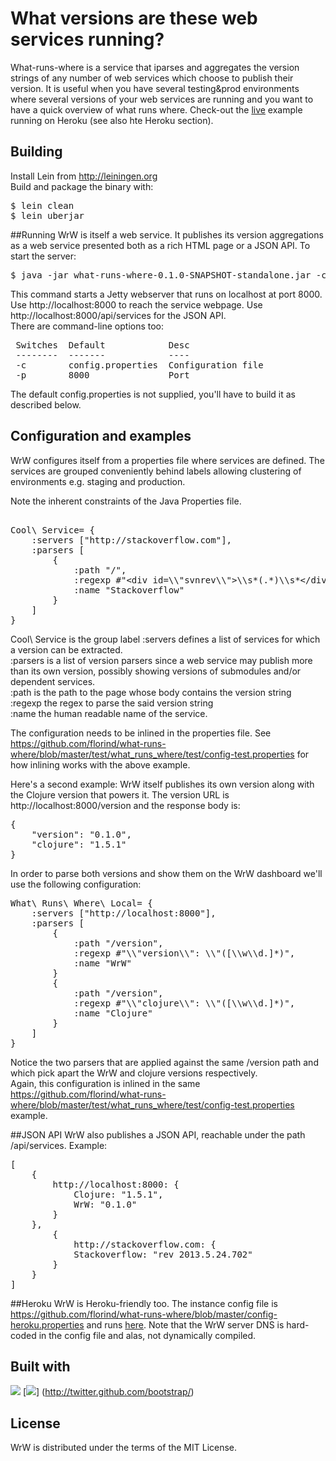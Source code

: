 # What versions are these web services running?

What-runs-where is a service that iparses and aggregates the version strings of any number of web services which choose to publish their version. 
It is useful when you have several testing&prod environments where several versions of your web services are running and you want to have a quick 
overview of what runs where.
Check-out the <a href="http://vast-brook-8589.herokuapp.com/">live</a> example running on Heroku (see also hte Heroku section). 

## Building

Install Lein from http://leiningen.org<br/>
Build and package the binary with:

<pre>
$ lein clean
$ lein uberjar
</pre>

##Running
WrW is itself a web service. It publishes its version aggregations as a web service presented both as a rich HTML page or a JSON API. To start the server: 

<pre>
$ java -jar what-runs-where-0.1.0-SNAPSHOT-standalone.jar -c test/what_runs_where/test/config-test.properties
</pre>

This command starts a Jetty webserver that runs on localhost at port 8000. Use http://localhost:8000 to reach the service webpage. Use http://localhost:8000/api/services for the JSON API.<br/>
There are command-line options too:
<pre>
 Switches  Default            Desc               
 --------  -------            ----               
 -c        config.properties  Configuration file 
 -p        8000               Port               
</pre>
The default config.properties is not supplied, you'll have to build it as described below.

## Configuration and examples
WrW configures itself from a properties file where services are defined. The services are grouped conveniently behind labels allowing clustering of environments e.g. staging and production. 

Note the inherent constraints of the Java Properties file.
<pre>  
Cool\ Service= {
    :servers ["http://stackoverflow.com"], 
    :parsers [
		{
			:path "/",
			:regexp #"&lt;div id=\\"svnrev\\">\\s*(.*)\\s*&lt;/div&gt;", 
			:name "Stackoverflow"
		}
	]
}
</pre>
Cool\ Service is the group label
:servers defines a list of services for which a version can be extracted.<br/>
:parsers is a list of version parsers since a web service may publish more than its own version, possibly showing versions of submodules and/or dependent services.<br/>
:path is the path to the page whose body contains the version string<br/>
:regexp the regex to parse the said version string<br/>
:name the human readable name of the service.

The configuration needs to be inlined in the properties file. See <https://github.com/florind/what-runs-where/blob/master/test/what_runs_where/test/config-test.properties> for how inlining works with the above example. 

Here's a second example: WrW itself publishes its own version along with the Clojure version that powers it. The version URL is http://localhost:8000/version and the response body is:
<pre>
{
	"version": "0.1.0", 
	"clojure": "1.5.1"
}
</pre>

In order to parse both versions and show them on the WrW dashboard we'll use the following configuration:
<pre>
What\ Runs\ Where\ Local= {
	:servers ["http://localhost:8000"], 
	:parsers [
		{
			:path "/version", 
			:regexp #"\\"version\\": \\"([\\w\\d.]*)", 
			:name "WrW"
		}
		{
			:path "/version", 
			:regexp #"\\"clojure\\": \\"([\\w\\d.]*)", 
			:name "Clojure"
		}
	]
}
</pre>
Notice the two parsers that are applied against the same /version path and which pick apart the WrW and clojure versions respectively.<br/>
Again, this configuration is inlined in the same <https://github.com/florind/what-runs-where/blob/master/test/what_runs_where/test/config-test.properties> example.


##JSON API
WrW also publishes a JSON API, reachable under the path /api/services. Example:
<pre>
[
	{
		http://localhost:8000: {
			Clojure: "1.5.1",
			WrW: "0.1.0"
		}
	},
		{
			http://stackoverflow.com: {
			Stackoverflow: "rev 2013.5.24.702"
		}
	}
]
</pre>

##Heroku
WrW is Heroku-friendly too. The instance config file is https://github.com/florind/what-runs-where/blob/master/config-heroku.properties 
and runs <a href="http://vast-brook-8589.herokuapp.com/">here</a>. Note that the WrW server DNS is hard-coded in the config file and alas, not dynamically compiled.

## Built with

[<img src="http://clojure.org/space/showimage/clojure-icon.gif">](http://clojure.org) [<img src="http://twitter.github.com/bootstrap/assets/img/bs-docs-responsive-illustrations.png">] (http://twitter.github.com/bootstrap/)

## License

WrW is distributed under the terms of the MIT License.
